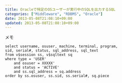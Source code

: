 ```yaml
---
title: Oracleで特定のOSユーザーが実行中のSQLを出力するSQL
categories: ["Middleware", "RDBMS", "Oracle"]
date: 2013-05-08T21:08:10+09:00
updated: 2013-05-08T21:08:10+09:00
---
```


メモ

    select username, osuser, machine, terminal, program, 
    sid, serial#, status, sql_address, sql_text
    from v$session ss, v$sqltext sq
    where type = 'USER'
    	and osuser = XXXXX'
    	and status = 'ACTIVE'
    	and ss.sql_address = sq.address
    order by ss.osuser, ss.sid, ss.serial#, sq.piece
